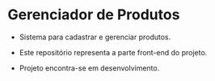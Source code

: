 # Gerenciador de Produtos

- Sistema para cadastrar e gerenciar produtos.

- Este repositório representa a parte front-end do projeto.

- Projeto encontra-se em desenvolvimento.